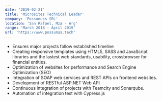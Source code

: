 ```yaml
---
date: '2019-02-21'
title: 'Microsites Technical Leader'
company: 'Possumuss SRL'
location: 'San Rafael, Mza - Arg'
range: 'March 2018 - April 2019'
url: 'https://www.possumus.tech'
---
```


- Ensures major projects follow established timeline
- Creating responsive templates using HTML5, SASS and JavaScript libraries and the lastest web standards, usability, crossbrowser for financial entities.
- Optimization of websites for performance and Search Engine Optimization (SEO)
- Integration of SOAP web services and REST APIs on frontend websites.
- Development of RESTful ASP.NET Web API
- Continuous integration of projects with Teamcity and Sonarqube.
- Automation of integration test with Cypress.js
